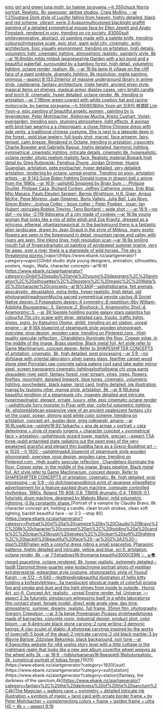 [emo girl and green luna moth, by hajime sorayama —h 350](https://www.ebank.nz/aiartgenerator?category=emo%20girl%20and%20green%20luna%20moth%2C%20by%20hajime%20sorayama%20%E2%80%94h%20350)[chuck Norris portrait. Realistic. By sawoozer, akitipe studios, Craig Mullins, --ar 1:2](https://www.ebank.nz/aiartgenerator?category=chuck%20Norris%20portrait.%20Realistic.%20By%20sawoozer%2C%20akitipe%20studios%2C%20Craig%20Mullins%2C%20--ar%201%3A2)[1](https://www.ebank.nz/aiartgenerator?category=1)[Gustave Doré style of Lucifer falling from heaven, highly detailed, black and red scheme, vibrant, eerie,](https://www.ebank.nz/aiartgenerator?category=Gustave%20Dor%C3%A9%20style%20of%20Lucifer%20falling%20from%20heaven%2C%20highly%20detailed%2C%20black%20and%20red%20scheme%2C%20vibrant%2C%20eerie%2C)[3:4](https://www.ebank.nz/aiartgenerator?category=3%3A4)[vapor](https://www.ebank.nz/aiartgenerator?category=vapor)[multicolored blacklight graffiti painting of a detailed symmetrical mouse face by Ellen Jewett and Anato Finnstark, rendered in vray, trending on cg society, 8](https://www.ebank.nz/aiartgenerator?category=multicolored%20blacklight%20graffiti%20painting%20of%20a%20detailed%20symmetrical%20mouse%20face%20by%20Ellen%20Jewett%20and%20Anato%20Finnstark%2C%20rendered%20in%20vray%2C%20trending%20on%20cg%20society%2C%208)[3000](https://www.ebank.nz/aiartgenerator?category=3000)[suit smiley](https://www.ebank.nz/aiartgenerator?category=suit%20smiley)[generative, abstract, oil painting made with a palette knife, trending colours](https://www.ebank.nz/aiartgenerator?category=generative%2C%20abstract%2C%20oil%20painting%20made%20with%20a%20palette%20knife%2C%20trending%20colours)[city](https://www.ebank.nz/aiartgenerator?category=city)[massive scale, epic shot, giant gold city, cinematic, antic architecture, Epic visually environment, trending on artstation, high details, volumetric light, cinematic lighting, atmospheric realistic, painterly style, 8k --ar 16:8](https://www.ebank.nz/aiartgenerator?category=massive%20scale%2C%20epic%20shot%2C%20giant%20gold%20city%2C%20cinematic%2C%20antic%20architecture%2C%20Epic%20visually%20environment%2C%20trending%20on%20artstation%2C%20high%20details%2C%20volumetric%20light%2C%20cinematic%20lighting%2C%20atmospheric%20realistic%2C%20painterly%20style%2C%208k%20--ar%2016%3A8)[mitäs mitäs mitäs](https://www.ebank.nz/aiartgenerator?category=mit%C3%A4s%20mit%C3%A4s%20mit%C3%A4s)[A japanesestyle Garden with a koi pond and a beautiful waterfall, surrounded by a bamboo forest, high detail,  volumetric lighting, octane render, realism, 8k, —ar 16:9](https://www.ebank.nz/aiartgenerator?category=A%20japanesestyle%20Garden%20with%20a%20koi%20pond%20and%20a%20beautiful%20waterfall%2C%20surrounded%20by%20a%20bamboo%20forest%2C%20high%20detail%2C%20%20volumetric%20lighting%2C%20octane%20render%2C%20realism%2C%208k%2C%20%E2%80%94ar%2016%3A9)[a lamp lit village on the cliff face of a giant sinkhole, dramatic lighting, 8k resolution, matte painting, ominous --aspect 8:13](https://www.ebank.nz/aiartgenerator?category=a%20lamp%20lit%20village%20on%20the%20cliff%20face%20of%20a%20giant%20sinkhole%2C%20dramatic%20lighting%2C%208k%20resolution%2C%20matte%20painting%2C%20ominous%20--aspect%208%3A13)[3:2](https://www.ebank.nz/aiartgenerator?category=3%3A2)[interior of massive underground library in anime style, castlevania, fantasy architecture, triple height, ancient elven style, magical items on shelves, magical armor display cases, very bright candle and torch lit, cinematic, hyper detailed, octane render, 8k, trending in artstation --ar 7:18](https://www.ebank.nz/aiartgenerator?category=interior%20of%20massive%20underground%20library%20in%20anime%20style%2C%20castlevania%2C%20fantasy%20architecture%2C%20triple%20height%2C%20ancient%20elven%20style%2C%20magical%20items%20on%20shelves%2C%20magical%20armor%20display%20cases%2C%20very%20bright%20candle%20and%20torch%20lit%2C%20cinematic%2C%20hyper%20detailed%2C%20octane%20render%2C%208k%2C%20trending%20in%20artstation%20--ar%207%3A18)[lime green cowgirl with white cowboy hat and racing motorcycle, by hajime sorayama —h 350](https://www.ebank.nz/aiartgenerator?category=lime%20green%20cowgirl%20with%20white%20cowboy%20hat%20and%20racing%20motorcycle%2C%20by%20hajime%20sorayama%20%E2%80%94h%20350)[95](https://www.ebank.nz/aiartgenerator?category=95)[180](https://www.ebank.nz/aiartgenerator?category=180)[Im Yoon-ah 임윤아 林潤妸 Lim Yoon-a, epic painting of beautiful angelic women , painting by jc leyendecker, Peter Mohrbacher ,Alphonse Mucha, Krenz Cushart, Violet-evergarden, trending pixiv, stunning atmosphere, light effects, A woman with  bind hair wearing a a cheongsam; a close-fitting Chinese dress with side vents, a traditional chinese costume. She is next to a lakeside deep in the forest..,gold blue jewlery, full-body shot, marvel, face artgerm, fairy, tempel, calm breeze, Rendered in Octane, trending in artstation, cgsociety, Charlie Bowater and Gabrielle Ragusi, highly detailed, harmonic lighting, symmetrical, cinematic lighting, intricate details, cinematic 8k, hyperealistic, octane render, photo realism,realistic face, Realistic material,Biopark,high detail,by Greg Rutkowski, Fenghua Zhong, Jordan Grimmer, Huang Guangjian, artstation, pete morbacher, hyper detailed, very detailed, artstation, rendering by octane, unreal engine, Trending on pixiv, artstation artists --ar 9:14](https://www.ebank.nz/aiartgenerator?category=Im%20Yoon-ah%20%EC%9E%84%EC%9C%A4%EC%95%84%20%E6%9E%97%E6%BD%A4%E5%A6%B8%20Lim%20Yoon-a%2C%20epic%20painting%20of%20beautiful%20angelic%20women%20%2C%20painting%20by%20jc%20leyendecker%2C%20Peter%20Mohrbacher%20%2CAlphonse%20Mucha%2C%20Krenz%20Cushart%2C%20Violet-evergarden%2C%20trending%20pixiv%2C%20stunning%20atmosphere%2C%20light%20effects%2C%20A%20woman%20with%20%20bind%20hair%20wearing%20a%20a%20cheongsam%3B%20a%20close-fitting%20Chinese%20dress%20with%20side%20vents%2C%20a%20traditional%20chinese%20costume.%20She%20is%20next%20to%20a%20lakeside%20deep%20in%20the%20forest..%2Cgold%20blue%20jewlery%2C%20full-body%20shot%2C%20marvel%2C%20face%20artgerm%2C%20fairy%2C%20tempel%2C%20calm%20breeze%2C%20Rendered%20in%20Octane%2C%20trending%20in%20artstation%2C%20cgsociety%2C%20Charlie%20Bowater%20and%20Gabrielle%20Ragusi%2C%20highly%20detailed%2C%20harmonic%20lighting%2C%20symmetrical%2C%20cinematic%20lighting%2C%20intricate%20details%2C%20cinematic%208k%2C%20hyperealistic%2C%20octane%20render%2C%20photo%20realism%2Crealistic%20face%2C%20Realistic%20material%2CBiopark%2Chigh%20detail%2Cby%20Greg%20Rutkowski%2C%20Fenghua%20Zhong%2C%20Jordan%20Grimmer%2C%20Huang%20Guangjian%2C%20artstation%2C%20pete%20morbacher%2C%20hyper%20detailed%2C%20very%20detailed%2C%20artstation%2C%20rendering%20by%20octane%2C%20unreal%20engine%2C%20Trending%20on%20pixiv%2C%20artstation%20artists%20--ar%209%3A14)[2:3](https://www.ebank.nz/aiartgenerator?category=2%3A3)[Joe Biden fighting Donald trump in dragon ball z anime from the 1990s --ar 16:9](https://www.ebank.nz/aiartgenerator?category=Joe%20Biden%20fighting%20Donald%20trump%20in%20dragon%20ball%20z%20anime%20from%20the%201990s%20--ar%2016%3A9)[--uplight](https://www.ebank.nz/aiartgenerator?category=--uplight)[0.5](https://www.ebank.nz/aiartgenerator?category=0.5)[inspired by Brian Sum :: : Philippe Druillet, Philippe Caza, Richard Corben, Jeffrey Catherine Jones, Enki Bilal, Milo Manara, Paulo Eleuteri Serpieri, Bernie Wrightson, H.R. Giger, Angus McKie, Pepe Moreno, Juan Gimenez, Boris Vallejo, Julie Bell, Luis Royo, Simon Bisley:: Joshua Cotter  :: boon cotter :: Peter Popken  , josan :Ian Hubert :gonzales:Robbie Trevino :Tano Bonfanti :: wide shot :: --ar 16:9 --no dof --no blur -](https://www.ebank.nz/aiartgenerator?category=inspired%20by%20Brian%20Sum%20%3A%3A%20%3A%20Philippe%20Druillet%2C%20Philippe%20Caza%2C%20Richard%20Corben%2C%20Jeffrey%20Catherine%20Jones%2C%20Enki%20Bilal%2C%20Milo%20Manara%2C%20Paulo%20Eleuteri%20Serpieri%2C%20Bernie%20Wrightson%2C%20H.R.%20Giger%2C%20Angus%20McKie%2C%20Pepe%20Moreno%2C%20Juan%20Gimenez%2C%20Boris%20Vallejo%2C%20Julie%20Bell%2C%20Luis%20Royo%2C%20Simon%20Bisley%3A%3A%20Joshua%20Cotter%20%20%3A%3A%20boon%20cotter%20%3A%3A%20Peter%20Popken%20%20%2C%20josan%20%3AIan%20Hubert%20%3Agonzales%3ARobbie%20Trevino%20%3ATano%20Bonfanti%20%3A%3A%20wide%20shot%20%3A%3A%20--ar%2016%3A9%20--no%20dof%20--no%20blur%20-)[](https://www.ebank.nz/aiartgenerator?category=)[2:1](https://www.ebank.nz/aiartgenerator?category=2%3A1)[16:9](https://www.ebank.nz/aiartgenerator?category=16%3A9)[diorama of a city made of cookies —ar 16:9](https://www.ebank.nz/aiartgenerator?category=diorama%20of%20a%20city%20made%20of%20cookies%20%E2%80%94ar%2016%3A9)[a young woman that looks like a mix of billie eilish and Zoe Kravitz, dressed as a princess, ethereal, phantasmagorical, in the background there is a fantastic alien landscape, drawn by  Jean Giraud in the style of Möbius, many exotic flowers are seen in the foreground in detail, mountain range and valley with rivers are seen, fine inking lines, high resolution scan —ar 16:9](https://www.ebank.nz/aiartgenerator?category=a%20young%20woman%20that%20looks%20like%20a%20mix%20of%20billie%20eilish%20and%20Zoe%20Kravitz%2C%20dressed%20as%20a%20princess%2C%20ethereal%2C%20phantasmagorical%2C%20in%20the%20background%20there%20is%20a%20fantastic%20alien%20landscape%2C%20drawn%20by%20%20Jean%20Giraud%20in%20the%20style%20of%20M%C3%B6bius%2C%20many%20exotic%20flowers%20are%20seen%20in%20the%20foreground%20in%20detail%2C%20mountain%20range%20and%20valley%20with%20rivers%20are%20seen%2C%20fine%20inking%20lines%2C%20high%20resolution%20scan%20%E2%80%94ar%2016%3A9)[a smiling mouth full of fingers](https://www.ebank.nz/aiartgenerator?category=a%20smiling%20mouth%20full%20of%20fingers)[dramatic oil painting of windswept summer prairie, very far away, over a river, there is a stampede of wild horses. The sky is threatening storms.](https://www.ebank.nz/aiartgenerator?category=dramatic%20oil%20painting%20of%20windswept%20summer%20prairie%2C%20very%20far%20away%2C%20over%20a%20river%2C%20there%20is%20a%20stampede%20of%20wild%20horses.%20The%20sky%20is%20threatening%20storms.)[vapor](https://www.ebank.nz/aiartgenerator?category=vapor)[Ghibli studio style young designers, animation, silhouettes, posters, magic, Walla, character concepts--ar16:9](https://www.ebank.nz/aiartgenerator?category=Ghibli%20studio%20style%20young%20designers%2C%20animation%2C%20silhouettes%2C%20posters%2C%20magic%2C%20Walla%2C%20character%20concepts--ar16%3A9)[--uplight](https://www.ebank.nz/aiartgenerator?category=--uplight)[diorama, felt animals, apocalyptic, devastation, extra limbs, hyper-realistic, high detail, old photograph](https://www.ebank.nz/aiartgenerator?category=diorama%2C%20felt%20animals%2C%20apocalyptic%2C%20devastation%2C%20extra%20limbs%2C%20hyper-realistic%2C%20high%20detail%2C%20old%20photograph)[headroom](https://www.ebank.nz/aiartgenerator?category=headroom)[Mucha,](https://www.ebank.nz/aiartgenerator?category=Mucha%2C)[sacred symmetrical peyote cactus::8 Soviet Native design::3 Potawatomi design::4 symmetry::8 repetition::6](https://www.ebank.nz/aiartgenerator?category=sacred%20symmetrical%20peyote%20cactus%3A%3A8%20Soviet%20Native%20design%3A%3A3%20Potawatomi%20design%3A%3A4%20symmetry%3A%3A8%20repetition%3A%3A6)[by William-Adolphe Bouguereau::.5, Vampire::2, Bioshock::3, Anamorphic Shot::4, Anamorphic::5, --ar 39:1](https://www.ebank.nz/aiartgenerator?category=by%20William-Adolphe%20Bouguereau%3A%3A.5%2C%20Vampire%3A%3A2%2C%20Bioshock%3A%3A3%2C%20Anamorphic%20Shot%3A%3A4%2C%20Anamorphic%3A%3A5%2C%20--ar%2039%3A1)[people hoilding purple galaxy stars palantir](https://www.ebank.nz/aiartgenerator?category=people%20hoilding%20purple%20galaxy%20stars%20palantir)[a fun colourful 70s city scape with diner, detailed cars, trucks, traffic lights, shops, signs, by Katsuhiro Otomo, ghibli, trending on art station, unreal engine --ar 9:16](https://www.ebank.nz/aiartgenerator?category=a%20fun%20colourful%2070s%20city%20scape%20with%20diner%2C%20detailed%20cars%2C%20trucks%2C%20traffic%20lights%2C%20shops%2C%20signs%2C%20by%20Katsuhiro%20Otomo%2C%20ghibli%2C%20trending%20on%20art%20station%2C%20unreal%20engine%20--ar%209%3A16)[A blueprint of steampunk style wooden phonograph,  overview, prop design, wooden cane,  trending on Pinterest.com  , High quality specular reflection ,  Chandeliers illuminate the floor, Copper  edge, in the middle of the image, Brass pipeline,  Black metal foil,  Art style refer to Game Machinarium.  concept design, Refer to SHAPESHIFTER CONCEPTS  of artstation, cinematic,  8k, high detailed,  post processing    --ar 5:9   --no dof](https://www.ebank.nz/aiartgenerator?category=A%20blueprint%20of%20steampunk%20style%20wooden%20phonograph%2C%20%20overview%2C%20prop%20design%2C%20wooden%20cane%2C%20%20trending%20on%20Pinterest.com%20%20%2C%20High%20quality%20specular%20reflection%20%2C%20%20Chandeliers%20illuminate%20the%20floor%2C%20Copper%20%20edge%2C%20in%20the%20middle%20of%20the%20image%2C%20Brass%20pipeline%2C%20%20Black%20metal%20foil%2C%20%20Art%20style%20refer%20to%20Game%20Machinarium.%20%20concept%20design%2C%20Refer%20to%20SHAPESHIFTER%20CONCEPTS%20%20of%20artstation%2C%20cinematic%2C%20%208k%2C%20high%20detailed%2C%20%20post%20processing%20%20%20%20--ar%205%3A9%20%20%20--no%20dof)[stage with oriental laboratory silver panes glass ,fearther carpet wood stone steel Porcelain raw concrete salvia patens roof sand lake water  mirror steel, screen transparent cinematic lighting](https://www.ebank.nz/aiartgenerator?category=stage%20with%20oriental%20laboratory%20silver%20panes%20glass%20%2Cfearther%20carpet%20wood%20stone%20steel%20Porcelain%20raw%20concrete%20salvia%20patens%20roof%20sand%20lake%20water%20%20mirror%20steel%2C%20screen%20transparent%20cinematic%20lighting)[shot](https://www.ebank.nz/aiartgenerator?category=shot)[hollow](https://www.ebank.nz/aiartgenerator?category=hollow)[tai chi yoga pants Jesus](https://www.ebank.nz/aiartgenerator?category=tai%20chi%20yoga%20pants%20Jesus)[deer river spirit, fantasy forest, river stream, vines, trees, flowers, fireflies, moonlight, detailed linework, blue tones, cinematic, volumetric lighting, psychedelic, black paper, tarot card, highly detailed, ink illustration, manga by tsutomu nihei, manga style, artstation, 8k   --ar 9:16](https://www.ebank.nz/aiartgenerator?category=deer%20river%20spirit%2C%20fantasy%20forest%2C%20river%20stream%2C%20vines%2C%20trees%2C%20flowers%2C%20fireflies%2C%20moonlight%2C%20detailed%20linework%2C%20blue%20tones%2C%20cinematic%2C%20volumetric%20lighting%2C%20psychedelic%2C%20black%20paper%2C%20tarot%20card%2C%20highly%20detailed%2C%20ink%20illustration%2C%20manga%20by%20tsutomu%20nihei%2C%20manga%20style%2C%20artstation%2C%208k%20%20%20--ar%209%3A16)[Léon](https://www.ebank.nz/aiartgenerator?category=L%C3%A9on)[a beautiful rendition of a steampunk city, insanely detailed and intricate, hypermaximalist, elegant, ornate, luxury, elite, epic,cinematic,octane render --uplight](https://www.ebank.nz/aiartgenerator?category=a%20beautiful%20rendition%20of%20a%20steampunk%20city%2C%20insanely%20detailed%20and%20intricate%2C%20hypermaximalist%2C%20elegant%2C%20ornate%2C%20luxury%2C%20elite%2C%20epic%2Ccinematic%2Coctane%20render%20--uplight)[cute furry monster in Pixar with star, colorful,volumetric lighting, 4k, photorealistic](https://www.ebank.nz/aiartgenerator?category=cute%20furry%20monster%20in%20Pixar%20with%20star%2C%20colorful%2Cvolumetric%20lighting%2C%204k%2C%20photorealistic)[an expansive view of an ancient opalescent fantasy city on the coast, ocean, shining gold white color scheme, trending on artstation, concept art, gustav dore, greg rutkowski, amano --ar 16:9](https://www.ebank.nz/aiartgenerator?category=an%20expansive%20view%20of%20an%20ancient%20opalescent%20fantasy%20city%20on%20the%20coast%2C%20ocean%2C%20shining%20gold%20white%20color%20scheme%2C%20trending%20on%20artstation%2C%20concept%20art%2C%20gustav%20dore%2C%20greg%20rutkowski%2C%20amano%20--ar%2016%3A9)[LiveALive](https://www.ebank.nz/aiartgenerator?category=LiveALive)[--uplight](https://www.ebank.nz/aiartgenerator?category=--uplight)[16:9](https://www.ebank.nz/aiartgenerator?category=16%3A9)[2:1](https://www.ebank.nz/aiartgenerator?category=2%3A1)[pikachu + ana de armas + portrait + cara delevingne + style of mandy jurgens + character concept + symmetrical face + artstation](https://www.ebank.nz/aiartgenerator?category=pikachu%20%2B%20ana%20de%20armas%20%2B%20portrait%20%2B%20cara%20delevingne%20%2B%20style%20of%20mandy%20jurgens%20%2B%20character%20concept%20%2B%20symmetrical%20face%20%2B%20artstation)[--uplight](https://www.ebank.nz/aiartgenerator?category=--uplight)[punk wizard tower, marble, grecian --aspect 1:5](https://www.ebank.nz/aiartgenerator?category=punk%20wizard%20tower%2C%20marble%2C%20grecian%20--aspect%201%3A5)[A three-qubit entangled state  radiating out the open eyes of the very awakened graceful and elegant thin buddha face as a Greco-Buddhist art --w 1020 --h 1920 --uplight](https://www.ebank.nz/aiartgenerator?category=A%20three-qubit%20entangled%20state%20%20radiating%20out%20the%20open%20eyes%20of%20the%20very%20awakened%20graceful%20and%20elegant%20thin%20buddha%20face%20as%20a%20Greco-Buddhist%20art%20--w%201020%20--h%201920%20--uplight)[mask](https://www.ebank.nz/aiartgenerator?category=mask)[A blueprint of steampunk style wooden phonograph,  overview, prop design, wooden cane,  trending on Pinterest.com  , High quality specular reflection ,  Chandeliers illuminate the floor, Copper  edge, in the middle of the image, Brass pipeline,  Black metal foil,  Art style refer to Game Machinarium.  concept design, Refer to SHAPESHIFTER CONCEPTS  of artstation, cinematic,  8k, high detailed,  post processing    --ar 5:9   --no dof](https://www.ebank.nz/aiartgenerator?category=A%20blueprint%20of%20steampunk%20style%20wooden%20phonograph%2C%20%20overview%2C%20prop%20design%2C%20wooden%20cane%2C%20%20trending%20on%20Pinterest.com%20%20%2C%20High%20quality%20specular%20reflection%20%2C%20%20Chandeliers%20illuminate%20the%20floor%2C%20Copper%20%20edge%2C%20in%20the%20middle%20of%20the%20image%2C%20Brass%20pipeline%2C%20%20Black%20metal%20foil%2C%20%20Art%20style%20refer%20to%20Game%20Machinarium.%20%20concept%20design%2C%20Refer%20to%20SHAPESHIFTER%20CONCEPTS%20%20of%20artstation%2C%20cinematic%2C%20%208k%2C%20high%20detailed%2C%20%20post%20processing%20%20%20%20--ar%205%3A9%20%20%20--no%20dof)[clown](https://www.ebank.nz/aiartgenerator?category=clown)[woodblock print of japanese village](https://www.ebank.nz/aiartgenerator?category=woodblock%20print%20of%20japanese%20village)[Retro advertisement for a feature-packed drum machine, computer controlled rhythmbox, 1980s, Roland TR-808::0.8, TR606 drumatix::0.4, TR909::0.1, futuristic drum machine, designed by Makoto Muroi, mild volumetric lightning -0.9](https://www.ebank.nz/aiartgenerator?category=Retro%20advertisement%20for%20a%20feature-packed%20drum%20machine%2C%20computer%20controlled%20rhythmbox%2C%201980s%2C%20Roland%20TR-808%3A%3A0.8%2C%20TR606%20drumatix%3A%3A0.4%2C%20TR909%3A%3A0.1%2C%20futuristic%20drum%20machine%2C%20designed%20by%20Makoto%20Muroi%2C%20mild%20volumetric%20lightning%20-0.9)[a constantly shape.](https://www.ebank.nz/aiartgenerator?category=a%20constantly%20shape.)[Portrait of a vampire by Claudio Bravo, 8k character concept art, holding a candle, clean brush strokes, clean soft lighting, backlit beautiful face --ar 2:3 --stop 80](https://www.ebank.nz/aiartgenerator?category=Portrait%20of%20a%20vampire%20by%20Claudio%20Bravo%2C%208k%20character%20concept%20art%2C%20holding%20a%20candle%2C%20clean%20brush%20strokes%2C%20clean%20soft%20lighting%2C%20backlit%20beautiful%20face%20--ar%202%3A3%20--stop%2080)[alien with a colorful dress riding a small spaceship, Pharaonic patterns, highly detailed and intricate, yellow and blue, sci fi, artstation, octane render, 8k --ar 7:5](https://www.ebank.nz/aiartgenerator?category=alien%20with%20a%20colorful%20dress%20riding%20a%20small%20spaceship%2C%20Pharaonic%20patterns%2C%20highly%20detailed%20and%20intricate%2C%20yellow%20and%20blue%2C%20sci%20fi%2C%20artstation%2C%20octane%20render%2C%208k%20--ar%207%3A5)[shadows](https://www.ebank.nz/aiartgenerator?category=shadows)[16:9](https://www.ebank.nz/aiartgenerator?category=16%3A9)[romania beautiful](https://www.ebank.nz/aiartgenerator?category=romania%20beautiful)[3000](https://www.ebank.nz/aiartgenerator?category=3000)[CERN 💥, 🛸👽, ripped spacetime, octane rendered,  8k, hyper realistic,  extremely detailed](https://www.ebank.nz/aiartgenerator?category=CERN%20%F0%9F%92%A5%2C%20%F0%9F%9B%B8%F0%9F%91%BD%2C%20ripped%20spacetime%2C%20octane%20rendered%2C%20%208k%2C%20hyper%20realistic%2C%20%20extremely%20detailed)[--fast](https://www.ebank.nz/aiartgenerator?category=--fast)[8:12](https://www.ebank.nz/aiartgenerator?category=8%3A12)[prompt:three-quarter view kodachrome portrait photo of reptilian extraterrestrial, edwardian style costume, photographic style of Yousuf Karsh, --w 512 --h 640 --test](https://www.ebank.nz/aiartgenerator?category=prompt%3Athree-quarter%20view%20kodachrome%20portrait%20photo%20of%20reptilian%20extraterrestrial%2C%20edwardian%20style%20costume%2C%20photographic%20style%20of%20Yousuf%20Karsh%2C%20--w%20512%20--h%20640%20--test)[trending](https://www.ebank.nz/aiartgenerator?category=trending)[beautiful illustration of hello kitty holding a knife](https://www.ebank.nz/aiartgenerator?category=beautiful%20illustration%20of%20hello%20kitty%20holding%20a%20knife)[style](https://www.ebank.nz/aiartgenerator?category=style)[trippy::.5](https://www.ebank.nz/aiartgenerator?category=trippy%3A%3A.5)[a translucent ghostcat made of colorfull prisma fog and smoke and dust and the light shines from inside to outside , Horror Art,  sci-fi, Concept Art, realistic , unreal Engine render, hd, Universe, —aspect 2:3](https://www.ebank.nz/aiartgenerator?category=a%20translucent%20ghostcat%20made%20of%20colorfull%20prisma%20fog%20and%20smoke%20and%20dust%20and%20the%20light%20shines%20from%20inside%20to%20outside%20%2C%20Horror%20Art%2C%20%20sci-fi%2C%20Concept%20Art%2C%20realistic%20%2C%20unreal%20Engine%20render%2C%20hd%2C%20Universe%2C%20%E2%80%94aspect%202%3A3)[a futuristic simulacrum witnessing itself in a white laboratory](https://www.ebank.nz/aiartgenerator?category=a%20futuristic%20simulacrum%20witnessing%20itself%20in%20a%20white%20laboratory)[a film contact sheet, female model, direct wide angle view, day time, atmospheric, summer, dreamy, realistic, full frame, 35mm film, photography, Gregory Crewdson, —ar 3:1](https://www.ebank.nz/aiartgenerator?category=a%20film%20contact%20sheet%2C%20female%20model%2C%20direct%20wide%20angle%20view%2C%20day%20time%2C%20atmospheric%2C%20summer%2C%20dreamy%2C%20realistic%2C%20full%20frame%2C%2035mm%20film%2C%20photography%2C%20Gregory%20Crewdson%2C%20%E2%80%94ar%203%3A1)[a beige Pomeranian Picasso style](https://www.ebank.nz/aiartgenerator?category=a%20beige%20Pomeranian%20Picasso%20style)[headphones made of barnacles, concrete room, industrial design, product shot, color bloom --ar 6:4](https://www.ebank.nz/aiartgenerator?category=headphones%20made%20of%20barnacles%2C%20concrete%20room%2C%20industrial%20design%2C%20product%20shot%2C%20color%20bloom%20--ar%206%3A4)[intricate black stone carving::2 rune writing::3 demonic beings::4 clay sculpt of diablo::4 photoreal carvings inspired by the works of lovecraft::5 book of the dead::2 intricate carving::2 old black marble::3 by Wayne Barlow, Zdzislaw Beksinksi, black background, noir tone --ar 4:5](https://www.ebank.nz/aiartgenerator?category=intricate%20black%20stone%20carving%3A%3A2%20rune%20writing%3A%3A3%20demonic%20beings%3A%3A4%20clay%20sculpt%20of%20diablo%3A%3A4%20photoreal%20carvings%20inspired%20by%20the%20works%20of%20lovecraft%3A%3A5%20book%20of%20the%20dead%3A%3A2%20intricate%20carving%3A%3A2%20old%20black%20marble%3A%3A3%20by%20Wayne%20Barlow%2C%20Zdzislaw%20Beksinksi%2C%20black%20background%2C%20noir%20tone%20--ar%204%3A5)[geocities website for n64 yoshis story level with a little cottage in the nightmare realm that looks like a new age album cover](https://www.ebank.nz/aiartgenerator?category=geocities%20website%20for%20n64%20yoshis%20story%20level%20with%20a%20little%20cottage%20in%20the%20nightmare%20realm%20that%20looks%20like%20a%20new%20age%20album%20cover)[the wheel weaves as the wheel wills 2k --ar 16:9 --hd](https://www.ebank.nz/aiartgenerator?category=the%20wheel%20weaves%20as%20the%20wheel%20wills%202k%20--ar%2016%3A9%20--hd)[blur](https://www.ebank.nz/aiartgenerator?category=blur)[bananas](https://www.ebank.nz/aiartgenerator?category=bananas)[16:9](https://www.ebank.nz/aiartgenerator?category=16%3A9)[people](https://www.ebank.nz/aiartgenerator?category=people)[9:16](https://www.ebank.nz/aiartgenerator?category=9%3A16)[photorealistic, 4k, symetrical portrait of tobias forge.](https://www.ebank.nz/aiartgenerator?category=photorealistic%2C%204k%2C%20symetrical%20portrait%20of%20tobias%20forge.)[1920](https://www.ebank.nz/aiartgenerator?category=1920)[suit](https://www.ebank.nz/aiartgenerator?category=suit)[station](https://www.ebank.nz/aiartgenerator?category=station)[fantasy, the darkness of the sanctum,4k](https://www.ebank.nz/aiartgenerator?category=fantasy%2C%20the%20darkness%20of%20the%20sanctum%2C4k)[The Magician + walking cane + symmetry + detailed intricate ink illustration + symbols of magic + tarot card with ornate border frame + by Peter Mohrbacher + complementing colors + frame + golden frame + ultra HD + 4k + --aspect 9:16](https://www.ebank.nz/aiartgenerator?category=The%20Magician%20%2B%20walking%20cane%20%2B%20symmetry%20%2B%20detailed%20intricate%20ink%20illustration%20%2B%20symbols%20of%20magic%20%2B%20tarot%20card%20with%20ornate%20border%20frame%20%2B%20by%20Peter%20Mohrbacher%20%2B%20complementing%20colors%20%2B%20frame%20%2B%20golden%20frame%20%2B%20ultra%20HD%20%2B%204k%20%2B%20--aspect%209%3A16)